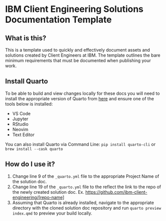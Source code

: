 # IBM Client Engineering Solutions Documentation Template

## What is this?
This is a template used to quickly and effectively document assets and solutions created by Client Engineers at IBM. The template outlines the bare minimum requirements that must be documented when publishing your work.

## Install Quarto
To be able to build and view changes locally for these docs you will need to install the appropriate version of Quarto from [here](https://quarto.org/docs/get-started/) and ensure one of the tools below is installed:
* VS Code
* Jupyter
* RStudio
* Neovim
* Text Editor

You can also install Quarto via Command Line: 
`pip install quarto-cli` or 
`brew install --cask quarto`

## How do I use it?
1. Change line 9 of the `_quarto.yml` file to the appropriate Project Name of the solution doc.
2. Change line 19 of the `_quarto.yml` file to the reflect the link to the repo of the newly created solution doc. Ex. https://github.com/ibm-client-engineering/[repo-name]
3. Assuming that Quarto is already installed, navigate to the appropriate directory with the cloned solution doc repository and run `quarto preview index.qmd` to preview your build locally.
